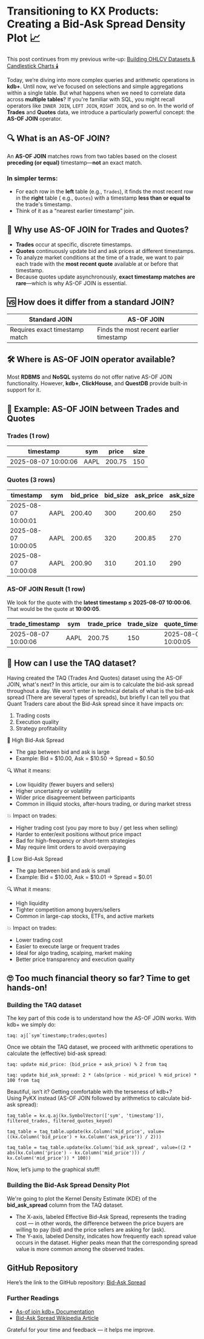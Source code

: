 # Transitioning to KX Products: Creating a Bid-Ask Spread Density Plot 📈

This post continues from my previous
write-up: [Building OHLCV Datasets & Candlestick Charts 🕯️](https://www.linkedin.com/pulse/transitioning-kx-products-building-ohlcv-datasets-charts-fabio-gaiera-hozzf)

Today, we’re diving into more complex queries and arithmetic operations in **kdb+**. Until now, we’ve focused on
selections and simple aggregations within a single table. But what happens when we need to correlate data across **multiple tables**? If you're familiar with SQL, you might recall operators like `INNER JOIN`, `LEFT JOIN`,
`RIGHT JOIN`, and so on. In the
world of **Trades** and **Quotes** data, we introduce a particularly powerful concept: the **AS-OF JOIN** operator.

## 🔍 What is an AS-OF JOIN?

An **AS-OF JOIN** matches rows from two tables based on the closest **preceding (or equal)** timestamp—**not** an exact
match.

### In simpler terms:

- For each row in the **left** table (e.g., `Trades`), it finds the most recent row in the **right** table (
  e.g., `Quotes`) with a timestamp **less than or equal to** the trade's timestamp.
- Think of it as a “nearest earlier timestamp” join.

## 🧠 Why use AS-OF JOIN for Trades and Quotes?

- **Trades** occur at specific, discrete timestamps.
- **Quotes** continuously update bid and ask prices at different timestamps.
- To analyze market conditions at the time of a trade, we want to pair each trade with the **most recent quote**
  available at or before that timestamp.
- Because quotes update asynchronously, **exact timestamp matches are rare**—which is why AS-OF JOIN is essential.

## 🆚 How does it differ from a standard JOIN?

| Standard JOIN                  | AS-OF JOIN                              |
|--------------------------------|-----------------------------------------|
| Requires exact timestamp match | Finds the most recent earlier timestamp |

## 🛠️ Where is AS-OF JOIN operator available?

Most **RDBMS** and **NoSQL** systems do not offer native AS-OF JOIN functionality. However, **kdb+**, **ClickHouse**,
and **QuestDB** provide built-in support for it.

## 🧪 Example: AS-OF JOIN between Trades and Quotes

### Trades (1 row)

| timestamp           | sym  | price  | size |
|---------------------|------|--------|------|
| 2025-08-07 10:00:06 | AAPL | 200.75 | 150  |

### Quotes (3 rows)

| timestamp           | sym  | bid_price | bid_size | ask_price | ask_size |
|---------------------|------|-----------|----------|-----------|----------|
| 2025-08-07 10:00:01 | AAPL | 200.40    | 300      | 200.60    | 250      |
| 2025-08-07 10:00:05 | AAPL | 200.65    | 320      | 200.85    | 270      |
| 2025-08-07 10:00:08 | AAPL | 200.90    | 310      | 201.10    | 290      |

### AS-OF JOIN Result (1 row)

We look for the quote with the **latest timestamp ≤ 2025-08-07 10:00:06**. That would be the quote at **10:00:05**.

| trade_timestamp     | sym  | trade_price | trade_size | quote_timestamp     | bid_price | bid_size | ask_price | ask_size |
|---------------------|------|-------------|------------|---------------------|-----------|----------|-----------|----------|
| 2025-08-07 10:00:06 | AAPL | 200.75      | 150        | 2025-08-07 10:00:05 | 200.65    | 320      | 200.85    | 270      |

## 🤔 How can I use the TAQ dataset?

Having created the TAQ (Trades And Quotes) dataset using the AS-OF JOIN, what's next? In this article, our aim is to
calculate the bid-ask spread throughout a day.
We won't enter in technical details of what is the bid-ask spread (There are several types of spreads), but briefly I
can tell you that Quant Traders care about the Bid-Ask spread
since it have impacts on:

1. Trading costs
2. Execution quality
3. Strategy profitability

🔼 High Bid-Ask Spread

- The gap between bid and ask is large
- Example: Bid = $10.00, Ask = $10.50 → Spread = $0.50

🔍 What it means:

- Low liquidity (fewer buyers and sellers)
- Higher uncertainty or volatility
- Wider price disagreement between participants
- Common in illiquid stocks, after-hours trading, or during market stress

💥 Impact on trades:

- Higher trading cost (you pay more to buy / get less when selling)
- Harder to enter/exit positions without price impact
- Bad for high-frequency or short-term strategies
- May require limit orders to avoid overpaying

🔽 Low Bid-Ask Spread

- The gap between bid and ask is small
- Example: Bid = $10.00, Ask = $10.01 → Spread = $0.01

🔍 What it means:

- High liquidity
- Tighter competition among buyers/sellers
- Common in large-cap stocks, ETFs, and active markets

💥 Impact on trades:

- Lower trading cost
- Easier to execute large or frequent trades
- Ideal for algo trading, scalping, market making
- Better price transparency and execution quality

## 🙄 Too much financial theory so far? Time to get hands-on!

### Building the TAQ dataset

The key part of this code is to understand how the AS-OF JOIN works. With kdb+ we simply do:

```
taq: aj[`sym`timestamp;trades;quotes]
```

Once we obtain the TAQ dataset, we proceed with arithmetic operations to calculate the (effective) bid-ask spread:

```
taq: update mid_price: (bid_price + ask_price) % 2 from taq

taq: update bid_ask_spread: 2 * (abs(price - mid_price) % mid_price) * 100 from taq
```

Beautiful, isn’t it? Getting comfortable with the terseness of kdb+?  
Using PyKX instead (AS-OF JOIN followed by arithmetics to calculate bid-ask spread):

```
taq_table = kx.q.aj(kx.SymbolVector(['sym', 'timestamp']), filtered_trades, filtered_quotes_keyed)

taq_table = taq_table.update(kx.Column('mid_price', value=((kx.Column('bid_price') + kx.Column('ask_price')) / 2)))

taq_table = taq_table.update(kx.Column('bid_ask_spread', value=((2 * abs(kx.Column('price') - kx.Column('mid_price'))) / kx.Column('mid_price')) * 100))
```

 Now, let’s jump to the graphical stuff!

### Building the Bid-Ask Spread Density Plot

We're going to plot the Kernel Density Estimate (KDE) of the **bid_ask_spread** column from the TAQ dataset.

- The X-axis, labeled Effective Bid-Ask Spread, represents the trading cost — in other words, the difference between the price buyers are willing to pay (bid) and the price sellers are asking for (ask).
- The Y-axis, labeled Density, indicates how frequently each spread value occurs in the dataset. Higher peaks mean that the corresponding spread value is more common among the observed trades.

## GitHub Repository

Here’s the link to the GitHub repository: [Bid-Ask Spread](https://github.com/fabiogaiera/transitioning-to-kx-products/tree/master/bid_ask_spread)

### Further Readings

- [As-of join kdb+ Documentation](https://code.kx.com/q/ref/aj/)
- [Bid-Ask Spread Wikipedia Article](https://en.wikipedia.org/wiki/Bid%E2%80%93ask_spread)

Grateful for your time and feedback — it helps me improve.
